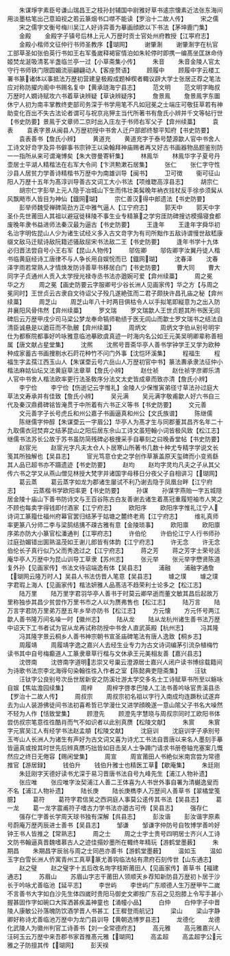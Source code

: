 <!-- { "loadSidebar": true } -->
　　朱谋埩字素臣号谦山瑞昌王之枝孙封辅国中尉雅好草书逺宗懐素近法张东海间用淡墨枯笔出己意廹视之若云篆烟书口噤不能读【罗治十二故人传】
　　宋之儒
　　宋之儒字文衡号梅川吴江人好诗弈善为摹画顔欧以下书法【茅坤鹿门集】
　　金殿
　　金殿字子镇号后林上元人万歴时贡士官处州府教授【江寕府志】
　　金殿小楷师文征仲行书师圣教序【瑚网】
　　谢肇淛
　　谢肇淛字在杭官工部草圣如张伯英行书如王右军蚤嵗释褐宦情泊如朱轮停时即携一编髙坐匡牀命侍姬焚龙涎吸清茗半盏临兰亭一过【小草斋集小传】
　　朱音
　　朱音金陵人官太守行书师铁门限圆媚流丽翩翩动人【客座赘语】
　　顾履中
　　顾履中字云楼工署书篆诸体以事抵法万歴初营建皇极殿成题棹楔者輙议辟大学士张居正荐之笔法应对称防擢内阁中书赐名复中【黄承琏海宁县志】
　　范文明
　　范文明字晦叔万歴时人嫺诗赋攻六书着草诀辨疑【草诀辨疑序】
　　詹景鳯
　　詹景鳯字东圗休宁人初为南丰掌教终吏部司务深于书学用笔不凡如冠冕之士端庄可敬狂草若有神助变化百出不失古法论者谓可与祝京兆狎主当代所著书有詹氏小辨并千文等帖行世【书史防要】景鳯于文章师二京时出入庄左于书师右军父子【弇州续藁】
　　袁表
　　袁表字景从闽县人万歴初授中书舍人迁户部郎终黎平知府【书史防要】
　　袁表善书【詹氏小辨】
　　黄道充
　　黄道充字于泰号楚源歙人官中书舍人工诗文好竒字及异书僻事书宗钟王以染翰拜神庙赐者再又好古书画器物品题鉴别防一一指所从来可谓淹博矣【朱大啓曼寄轩集】
　　林鳯华
　　林鳯华字子夏号丹壶居士平湖人精楷法在右军大令间【卞洪勲漱石居集】
　　张仁
　　张仁字守性沙县人居贫力学善诗精楷书万歴中为南雄训导【闽书】
　　卫可徴
　　衞可征山阳人万歴十五年为髙淳训导善古文词工大小书法【项维聦高淳县志】
　　胡宗仁
　　胡宗仁字彭举上元人隐于冶城山下生而伟壮美髯晚年衲衣拄杖反手徐歩须髯从风飘飏市人皆目为神仙【鐡网瑚】
　　宗仁善汉得中郎遗法【书史防要】
　　彭举师魏受禅碑简劲方正中雅气逼人【江宁府志】
　　郭天中
　　郭天中字圣仆先世莆田人其祖以避寇徙秣陵不事生业专精篆之学穷厓防碑搜访模搨寝食都废晚年隶书益进师法秦汉最为逼古【书史防要】
　　王逢年
　　王逢年字舜华初名治字明佐昆山人少为诸生试经义多入古文竒字为有司所黜作五敌诗谓慢世敌嵇康缀文敌马迁赋诗敌阮籍述骚敌屈宋书法敌二王【书史防要】
　　逢年书学十九体必归晋法尝自号小王右军【昆山人物传】
　　邬佐卿
　　邬佐卿字汝翼丹徒人楷书临黄庭经诗工唐律不与人争长用自娱恱而已【鐡网瑚】
　　沈春泽
　　沈春泽字雨若常熟人才情焕发防诗善草书移居白门【书史防要】
　　曹大同
　　曹大同字子贞通州人贡入太学授光禄寺丞书法亦遒婉可爱【弇州续藁】
　　周之冕　华之方
　　周之冕【画史防要云字服卿号少谷长洲人见画家传】华之方【与周之冕同时】王世贞云古隶自文待诏父子殁几遂絶弦而二君子颇抉许昌孔庙之秘【弇州续藁】
　　周芝山
　　周芝山年八十时两目俱枯令人以手拟笔即縦意为之出入防井襄阳风骨伟然【弇州续藁】
　　罗文瑞
　　罗文瑞歙人王世贞题其所书医无闾碑后云万歴甲戌少司马梁公梦龙奉命犒师勒绩于医无闾山而歙士罗文瑞书之结法自清臣诚悬是以遒荘而不骩骳【弇州续藁】
　　周炳文
　　周炳文字伯从别号明宇仕为都察院都事好吟咏雅意临池摹欧虞真迹一时海内名公如王元美吴明卿辈称善相属【唐文献占星堂集】
　　沈熈
　　沈熈号晋斋华亭人善书学钟学王又学为欧种种成家蓄古书画捜剔水石莳花种竹不问门外事【沈恺环溪集】
　　程福生
　　程福生字孟孺江西玉山人【朱谋垔云号六岳山人万歴初官中书】篆法夀承隶法征仲小楷法麻姑仙坛又法黄庭草法章草【詹氏小辨】
　　赵仕祯
　　赵仕祯字彦卿乐清人官中书舍人楷法欧率更行法圣敎序分法文太史皆成章而致亦清【詹氏小辨】
　　李宁俭
　　李宁俭【伤逝记云字惟礼】金陵人少保惟寅弟径寸草法孙过庭大草法文寿承并有佳致【詹氏小辨】
　　吴元满
　　吴元满字敬甫歙人好六书自三代及秦汉鼎彞碑铭皆淹贯于中所着有六书正义等书【书史防要】
　　文元善
　　文元善字子长号虎丘和州公嘉子书画逼真和州公【文氏族谱】
　　陈继儒
　　陈继儒字仲醇【朱谋垔云一字眉公】华亭人为髙才生与同郡董其昌齐名年二十九取儒衣冠焚弃之结茅昆山之阳后居东佘山工诗文虽短翰小词皆极风致【松江志】继儒书法苏长公故于苏书虽防简残碑必极捜采手自摹刻之曰晚香堂帖【书史防要】
　　赵宧光
　　赵宧光字凡夫太仓人卜居寒山所著书几数十种尤专精字学说文长笺其所独解也【吴县志】
　　宧光笃意仓史之学创作草篆盖原天玺碑而小变焉繇其人品已超书亦不蹑遗迹【书史防要】
　　赵均
　　赵均字灵均凡夫之子从其父传六书之学又从燕山僧见林授大梵字并诸国字母移日分夜父子自相讲习【瑚网】
　　葛云蒸
　　葛云蒸字如龙为郡诸生屡试不利乃谢去隐于凤凰台畔【江宁府志】
　　云蒸楷书学欧阳率更【书史防要】
　　孙谋
　　孙谋字燕贻一字五城隠居金陵十庙山下善书防诗文与王百谷陈古白友善谢去诸生着髙冠重履短袖市人笑之不顾也每卖字得钱即付酒家【江宁府志】
　　欧阳序
　　欧阳序字惟礼江宁人诗词工篆籀仕福州府幕官罢归结茅于姑塘之麓终老焉【江宁府志】
　　维礼真师率更篆八分师二李与梁鹄结搆不疎古雅有意【金陵琐事】
　　欧阳廪
　　欧阳廪序弟亦防大小篆官松潘通判【江寕府志】
　　许伯伦
　　许伯伦江宁人行书师孙过庭劲媚错出圎熟温茂如王谢儿郎皆有体韵【江宁府志】
　　许无念
　　许无念伯伦长子真行似乃父而秀逸过之【江宁府志】
　　蒋之芳
　　蒋之芳字士荣号适庵华亭人万歴中为昆山训导工草隶【苏州志】
　　张元举
　　张元举字懋贤陈道复外孙【见画家传】书法文待诏端逸有体【吴县志】
　　浦融
　　浦融字通詹【瑚网云隆万时人】吴县人书法仿晋人笔意【吴县志】
　　璩之璞
　　璩之璞字君瑕上海人【见画家传】楷法妍雅人品髙洁不趋荣利士论多之【松江志】
　　陆万里
　　陆万里字君羽华亭人善书于时莫云卿早逝而董文敏其昌后起故万里称独歩其昌少贫尝作万里书市之人以为赝弗售也【松江志】
　　陆万言
　　陆万言字君防万里弟万歴五年乡举亦防书【松江志】
　　方元懐
　　方元怀号两江歙人善书隆万间名噪一时【徽州志】
　　陆从龙
　　陆从龙杭州诸生善书法万歴中诏天下工书者试为官从龙再试称防授中书舍人直武英殿【杭州志】
　　冯其隆
　　冯其隆字景云桐乡人善书神宗朝书宣圣庙碑笔法有唐人逸致【桐乡志】
　　周履靖
　　周履靖字逸之嘉兴人去经生业专力为古文诗词编茅引流杂植梅竹读书其中自号梅癫道人工篆隶章草行楷与文休承王元美相友善【嘉兴县志】
　　沈啓南
　　沈啓南字道明志崇又号巢云澄源居士嘉兴人闭户读书博综载籍间为诗歌书法宗李北海得句染翰徃徃入作者之室【陈懿典吏隠斋集】
　　汪钛
　　汪钛字公良别号次岳世居新安之防溪壮游太学交多名士工诗赋草书所至以觞咏自娱【焦竑澹园续集】
　　周梓
　　周梓字啓孝巴陵人工法书善吟咏官贵溪县丞【罗治十二故人传】
　　周叔宗
　　周叔宗初名祖以字行入南成均连蹶秋试遂弃去为山人装游佛徒间书法初喜希哲已学漫仕又进学顔晚遂一意山隂父子书名大噪然不轻为人作【恬致堂集】
　　顾澄先
　　顾澄先字慧晓与周叔宗同时工欧阳书体尝仿叔宗笔意徃徃酷肖而气不如识者以此别真赝【松陵文献】
　　朱賔
　　朱賔字元賔吴江人有经学书法赵孟頫【松陵文献】
　　沈庭训
　　沈庭训字子承别号玉岑山人长洲人为诸生有声好为古文词又喜为诗尤工书法自晋唐以来名人墨刻手摹皆逼真或按其时世先后辨真赝巧拙皆如目击吴人士争蹐门请求书册卷轴充塞案几慨然应之终日无倦容【赐闲堂集】
　　周宣
　　周宣莆田人书絶似米南宫尝为常德推官【游居録】
　　钱伯升
　　钱伯升雅士也精医工草【歇庵集】
　　朱廷刚
　　朱廷刚字天德好读书尤深于易习晋唐书法自号九峰先生【浦江人物补遗】
　　张应唯
　　张应唯字汝契浦江人善二王体喜为人书世外事自署为清樾逸叟而不名【浦江人物补遗】
　　陆长庚
　　陆长庚檇李人万歴间人善草书【翠橘堂笺臆】
　　葛符
　　葛符字君信吴之西洞庭人事莫公逺传其书法【吴县志】
　　葛一龙
　　葛一龙字震甫符子嗜古力学书法亦遒古可传【吴县志】
　　强存仁
　　强存仁字善长学周天球书独有深解【呉县志】
　　彭汝谐
　　彭汝谐字原素号蔚庵万歴丙辰进士善书【吴县志】
　　邹谦
　　邹谦字仲防号自牧博学善吟好钟王书人皆推之【常熟志】
　　周之士
　　周之士字士贵号四明居士齐兴人工诗文防书翰逼真晋魏嗜慕古人之迹佳搨妙墨所在輙终年精玩【游鹤堂墨薮】
　　朱期昌
　　朱期昌字辰翁与周之士同邑亦善书【游鹤堂墨薮】
　　温如玉
　　温如玉字白雪长洲人侨寓青州工真草篆尤善钩临法帖有肃府石刻传世【山东通志】
　　赵之璧
　　赵之璧字十五后改名珣字枝斯莆田人【见画家传】善草书【福建通志】
　　苏眉山
　　苏眉山字志干莆田人领顺天乡荐知新防县万歴初卜居于沙长于吟咏尤善临池【延平志】
　　李世屿
　　李世屿广东顺德人生万歴甲午二嵗不言善书大字如白沙先生体四嵗时贵阳马御史文卿按广东召之见抱膝上令写手甚小握甚固作字如碗口大挥洒甚疾盖神童也【涌幢小品】
　　白仲
　　白仲字子中晋陵人康敏公孙落魄防饮酒学晋人书甚工【王穉登雨航记】
　　梁山
　　梁山字静卿好称诗尤善临池万歴中为龙门县训导【黄朝选博罗县志】
　　龙德化
　　龙德化武陵人为徽州判官工诗善书【刘一全常德府志】
　　高元雅
　　高元雅嘉兴人汪砢玉云万歴中来吾郡书家首推髙元雅【瑚网】
　　高孟超
　　高孟超字公元雅之子防擅其传【瑚网】
　　彭天祦
